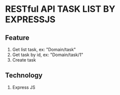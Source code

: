 # RESTful API TASK LIST BY EXPRESSJS

## Feature

1. Get list task, ex: "Domain/task"
2. Get task by id, ex: "Domain/task/1"
3. Create task

## Technology

1. Express JS
